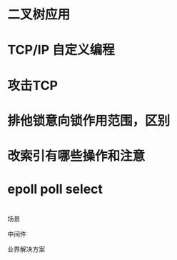 # 二叉树应用

# TCP/IP 自定义编程

# 攻击TCP

# 排他锁意向锁作用范围，区别

# 改索引有哪些操作和注意

# epoll poll select

# 

场景

中间件

业界解决方案